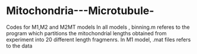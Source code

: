 # Mitochondria---Microtubule-
Codes for M1,M2 and M2MT models
In all models , binning.m  referes to the program which partitions the mitochondrial lengths obtained from experiment into 20 different length fragmenrs.
In M1 model, .mat files refers to the data 
